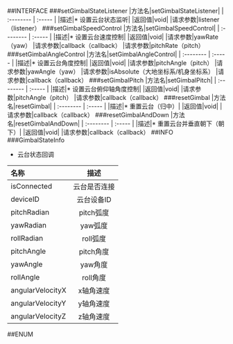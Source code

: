 ##INTERFACE
###setGimbalStateListener
|方法名|setGimbalStateListener|
| :--------  | :-----  |
|描述|* 设置云台状态监听|
|返回值|void|
|请求参数|listener（listener）
###setGimbalSpeedControl
|方法名|setGimbalSpeedControl|
| :--------  | :-----  |
|描述|* 设置云台速度控制|
|返回值|void|
|请求参数|yawRate（yaw）
|请求参数|callback（callback）
|请求参数|pitchRate（pitch）
###setGimbalAngleControl
|方法名|setGimbalAngleControl|
| :--------  | :-----  |
|描述|* 设置云台角度控制|
|返回值|void|
|请求参数|pitchAngle（pitch）
|请求参数|yawAngle（yaw）
|请求参数|isAbsolute（大地坐标系/机身坐标系）
|请求参数|callback（callback）
###setGimbalPitch
|方法名|setGimbalPitch|
| :--------  | :-----  |
|描述|* 设置云台俯仰轴角度控制|
|返回值|void|
|请求参数|pitchAngle（pitch）
|请求参数|callback（callback）
###resetGimbal
|方法名|resetGimbal|
| :--------  | :-----  |
|描述|* 重置云台（归中）|
|返回值|void|
|请求参数|callback（callback）
###resetGimbalAndDown
|方法名|resetGimbalAndDown|
| :--------  | :-----  |
|描述|* 重置云台并垂直朝下（朝下）|
|返回值|void|
|请求参数|callback（callback）
##INFO
###GimbalStateInfo
 * 云台状态回调

|名称|描述|
| :--------  | :----:  |
|isConnected|云台是否连接|
|deviceID|云台设备ID|
|pitchRadian|pitch弧度|
|yawRadian|yaw弧度|
|rollRadian|roll弧度|
|pitchAngle|pitch角度|
|yawAngle|yaw角度|
|rollAngle|roll角度|
|angularVelocityX|x轴角速度|
|angularVelocityY|y轴角速度|
|angularVelocityZ|z轴角速度|
##ENUM
